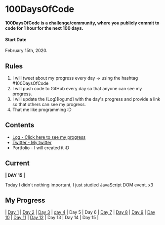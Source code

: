 # 100DaysOfCode

**100DaysOfCode is a challenge/community, where you publicly commit to code for 1 hour for the next 100 days.**

#### Start Date
February 15th, 2020.

## Rules
1. I will tweet about my progress every day -> using the hashtag #100DaysOfCode
2. I will push code to GitHub every day so that anyone can see my progress.
3. I will update the (Log)[log.md] with the day's progress and provide a link so that others can see my progress.
4. That me like programming :D

## Contents
* [Log - Click here to see my progress](log.md)
* [Twitter - My twitter](https://twitter.com/Steven_coailaZ)
* Portfolio - I will created it :D

## Current
**| DAY 15 |**

Today I didn't nothing important, I just studied JavaScript DOM event. x3

## My Progress
|  [Day 1](https://github.com/StevenACZ/100DaysOfCode/blob/master/Days/Day%201/PachaQtec's%20JavaScript%20Problems/main.js)  |  [Day 2](https://github.com/StevenACZ/100DaysOfCode/blob/master/Days/Day%202/PachaQtec's%20JavaScript%20Problems/main.js)  |  [Day 3](https://github.com/StevenACZ/Movi.es)  |  [day 4](https://stevenacz.github.io/Trillo/)  |  Day 5  |  Day 6 | [Day 7](https://github.com/StevenACZ/Portfolio_Dev) | [Day 8](https://github.com/StevenACZ/CalculatorApp) | [Day 9](https://github.com/StevenACZ/To-doList) | [Day 10](https://github.com/StevenACZ/To-doList) | [Day 11](https://github.com/StevenACZ/To-doList) | [Day 12](https://github.com/StevenACZ/To-doList) | Day 13 | Day 14 | Day 15 |

